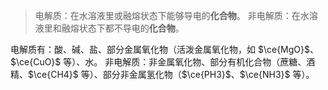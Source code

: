 > 电解质：在水溶液里或融熔状态下能够导电的**化合物**。
> 非电解质：在水溶液里和融熔状态下都不导电的**化合物**。

电解质有：酸、碱、盐、部分金属氧化物（活泼金属氧化物，如 $\ce{MgO}$、$\ce{CuO}$ 等）、水。
非电解质：非金属氧化物、部分有机化合物（蔗糖、酒精、$\ce{CH4}$ 等）、部分非金属氢化物（$\ce{PH3}$、$\ce{NH3}$ 等）。